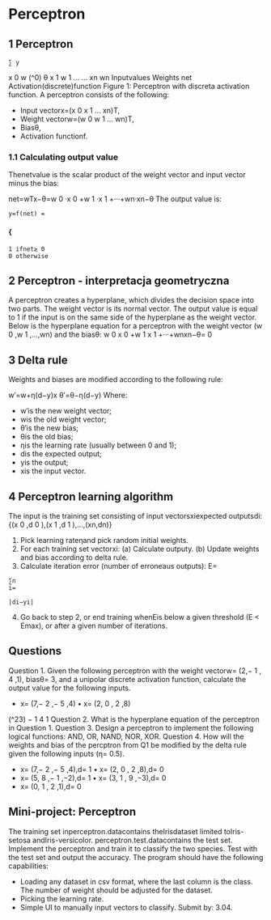 # Perceptron

## 1 Perceptron

```
∑ y
```
x 0 w (^0) θ
x 1 w 1
... ...
xn wn
Inputvalues Weights
net Activation(discrete)function
Figure 1: Perceptron with discreta activation function.
A perceptron consists of the following:

- Input vectorx=(x 0 x 1 ... xn)T,
- Weight vectorw=(w 0 w 1 ... wn)T,
- Biasθ,
- Activation functionf.

### 1.1 Calculating output value

Thenetvalue is the scalar product of the weight vector and input vector minus the bias:

net=wTx−θ=w 0 ·x 0 +w 1 ·x 1 +···+wn·xn−θ
The output value is:

```
y=f(net) =
```
#### {

```
1 ifnet≥ 0
0 otherwise
```

## 2 Perceptron - interpretacja geometryczna

A perceptron creates a hyperplane, which divides the decision space into two parts. The
weight vector is its normal vector. The output value is equal to 1 if the input is on the
same side of the hyperplane as the weight vector. Below is the hyperplane equation for a
perceptron with the weight vector (w 0 ,w 1 ,...,wn) and the biasθ:
w 0 x 0 +w 1 x 1 +···+wnxn−θ= 0

## 3 Delta rule

Weights and biases are modified according to the following rule:

w′=w+η(d−y)x
θ′=θ−η(d−y)
Where:

- w′is the new weight vector;
- wis the old weight vector;
- θ′is the new bias;
- θis the old bias;
- ηis the learning rate (usually between 0 and 1);
- dis the expected output;
- yis the output;
- xis the input vector.

## 4 Perceptron learning algorithm

The input is the training set consisting of input vectorsxiexpected outputsdi:
{(x 0 ,d 0 ),(x 1 ,d 1 ),...,(xn,dn)}

1. Pick learning rateηand pick random initial weights.
2. For each training set vectorxi:
    (a) Calculate outputy.
(b) Update weights and bias according to delta rule.
3. Calculate iteration error (number of erroneaus outputs):
    E=

```
∑n
i=
```
```
|di−yi|
```
4. Go back to step 2, or end training whenEis below a given threshold (E < Emax),
    or after a given number of iterations.


## Questions

Question 1.
Given the following perceptron with the weight vectorw= (2,− 1 , 4 ,1), biasθ= 3, and a
unipolar discrete activation function, calculate the output value for the following inputs.

- x= (7,− 2 ,− 5 ,4) • x= (2, 0 , 2 ,8)

(^23)
− 1
4
1
Question 2.
What is the hyperplane equation of the perceptron in Question 1.
Question 3.
Design a perceptron to implement the following logical functions: AND, OR, NAND,
NOR, XOR.
Question 4.
How will the weights and bias of the percptron from Q1 be modified by the delta rule
given the following inputs (η= 0.5).

- x= (7,− 2 ,− 5 ,4),d= 1 • x= (2, 0 , 2 ,8),d= 0
- x= (5, 8 ,− 1 ,−2),d= 1 • x= (3, 1 , 9 ,−3),d= 0
- x= (0, 1 , 2 ,1),d= 0


## Mini-project: Perceptron

The training set inperceptron.datacontains theIrisdataset limited toIris-setosa
andIris-versicolor. perceptron.test.datacontains the test set. Implement the
perceptron and train it to classify the two species. Test with the test set and output the
accuracy.
The program should have the following capabilities:

- Loading any dataset in csv format, where the last column is the class. The number
    of weight should be adjusted for the dataset.
- Picking the learning rate.
- Simple UI to manually input vectors to classify.
Submit by: 3.04.


